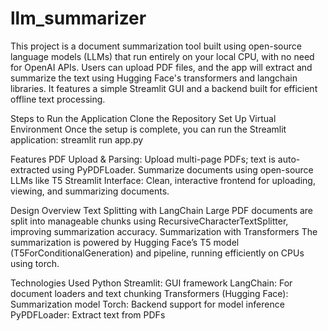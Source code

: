 # llm_summarizer
This project is a document summarization tool built using open-source language models (LLMs) that run entirely on your local CPU, with no need for OpenAI APIs. Users can upload PDF files, and the app will extract and summarize the text using Hugging Face's transformers and langchain libraries. It features a simple Streamlit GUI and a backend built for efficient offline text processing.

Steps to Run the Application
Clone the Repository
Set Up Virtual Environment
Once the setup is complete, you can run the Streamlit application: streamlit run app.py




Features
PDF Upload & Parsing: Upload multi-page PDFs; text is auto-extracted using PyPDFLoader.
Summarize documents using open-source LLMs like T5
Streamlit Interface: Clean, interactive frontend for uploading, viewing, and summarizing documents.

Design Overview
Text Splitting with LangChain
Large PDF documents are split into manageable chunks using RecursiveCharacterTextSplitter, improving summarization accuracy.
Summarization with Transformers
The summarization is powered by Hugging Face’s T5 model (T5ForConditionalGeneration) and pipeline, running efficiently on CPUs using torch.

Technologies Used
Python
Streamlit: GUI framework
LangChain: For document loaders and text chunking
Transformers (Hugging Face): Summarization model
Torch: Backend support for model inference
PyPDFLoader: Extract text from PDFs
